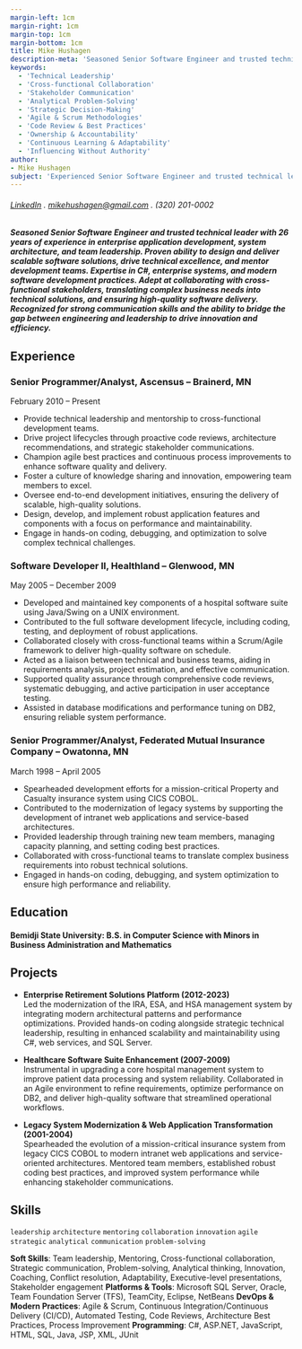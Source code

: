 ```yaml
---
margin-left: 1cm
margin-right: 1cm
margin-top: 1cm
margin-bottom: 1cm
title: Mike Hushagen
description-meta: 'Seasoned Senior Software Engineer and trusted technical leader with 26 years of experience in enterprise application development, system architecture, and team leadership. Proven ability to design and deliver scalable software solutions, drive technical excellence, and mentor development teams. Expertise in C#, enterprise systems, and modern software development practices. Adept at collaborating with cross-functional stakeholders, translating complex business needs into technical solutions, and ensuring high-quality software delivery. Recognized for strong communication skills and the ability to bridge the gap between engineering and leadership to drive innovation and efficiency.'
keywords:
  - 'Technical Leadership'
  - 'Cross-functional Collaboration'
  - 'Stakeholder Communication'
  - 'Analytical Problem-Solving'
  - 'Strategic Decision-Making'
  - 'Agile & Scrum Methodologies'
  - 'Code Review & Best Practices'
  - 'Ownership & Accountability'
  - 'Continuous Learning & Adaptability' 
  - 'Influencing Without Authority'
author:
- Mike Hushagen
subject: 'Experienced Senior Software Engineer and trusted technical leader with a proven track record in software development, team mentorship, and delivering scalable, high-quality solutions.'
---
```

###### [LinkedIn](https://www.linkedin.com/) . mikehushagen@gmail.com . (320) 201-0002

##### Seasoned Senior Software Engineer and trusted technical leader with 26 years of experience in enterprise application development, system architecture, and team leadership. Proven ability to design and deliver scalable software solutions, drive technical excellence, and mentor development teams. Expertise in C#, enterprise systems, and modern software development practices. Adept at collaborating with cross-functional stakeholders, translating complex business needs into technical solutions, and ensuring high-quality software delivery. Recognized for strong communication skills and the ability to bridge the gap between engineering and leadership to drive innovation and efficiency.

## Experience

### Senior Programmer/Analyst, Ascensus – Brainerd, MN  
February 2010 – Present  

- Provide technical leadership and mentorship to cross-functional development teams.  
- Drive project lifecycles through proactive code reviews, architecture recommendations, and strategic stakeholder communications.  
- Champion agile best practices and continuous process improvements to enhance software quality and delivery.  
- Foster a culture of knowledge sharing and innovation, empowering team members to excel.  
- Oversee end-to-end development initiatives, ensuring the delivery of scalable, high-quality solutions.  
- Design, develop, and implement robust application features and components with a focus on performance and maintainability.  
- Engage in hands-on coding, debugging, and optimization to solve complex technical challenges.

### Software Developer II, Healthland – Glenwood, MN  
May 2005 – December 2009  

- Developed and maintained key components of a hospital software suite using Java/Swing on a UNIX environment.  
- Contributed to the full software development lifecycle, including coding, testing, and deployment of robust applications.  
- Collaborated closely with cross-functional teams within a Scrum/Agile framework to deliver high-quality software on schedule.  
- Acted as a liaison between technical and business teams, aiding in requirements analysis, project estimation, and effective communication.  
- Supported quality assurance through comprehensive code reviews, systematic debugging, and active participation in user acceptance testing.  
- Assisted in database modifications and performance tuning on DB2, ensuring reliable system performance.

### Senior Programmer/Analyst, Federated Mutual Insurance Company – Owatonna, MN  
March 1998 – April 2005  

- Spearheaded development efforts for a mission-critical Property and Casualty insurance system using CICS COBOL.  
- Contributed to the modernization of legacy systems by supporting the development of intranet web applications and service-based architectures.  
- Provided leadership through training new team members, managing capacity planning, and setting coding best practices.  
- Collaborated with cross-functional teams to translate complex business requirements into robust technical solutions.  
- Engaged in hands-on coding, debugging, and system optimization to ensure high performance and reliability.

## Education

#### Bemidji State University: B.S. in Computer Science with Minors in Business Administration and Mathematics

## Projects

- **Enterprise Retirement Solutions Platform (2012-2023)**  
  Led the modernization of the IRA, ESA, and HSA management system by integrating modern architectural patterns and performance optimizations. Provided hands-on coding alongside strategic technical leadership, resulting in enhanced scalability and maintainability using C#, web services, and SQL Server.

- **Healthcare Software Suite Enhancement (2007-2009)**  
  Instrumental in upgrading a core hospital management system to improve patient data processing and system reliability. Collaborated in an Agile environment to refine requirements, optimize performance on DB2, and deliver high-quality software that streamlined operational workflows.

- **Legacy System Modernization & Web Application Transformation (2001-2004)**  
  Spearheaded the evolution of a mission-critical insurance system from legacy CICS COBOL to modern intranet web applications and service-oriented architectures. Mentored team members, established robust coding best practices, and improved system performance while enhancing stakeholder communications.


## Skills

```leadership```
```architecture```
```mentoring```
```collaboration```
```innovation```
```agile```
```strategic```
```analytical```
```communication```
```problem-solving```

**Soft Skills**: Team leadership, Mentoring, Cross-functional collaboration, Strategic communication, Problem-solving, Analytical thinking, Innovation, Coaching, Conflict resolution, Adaptability, Executive-level presentations, Stakeholder engagement
**Platforms & Tools**: Microsoft SQL Server, Oracle, Team Foundation Server (TFS), TeamCity, Eclipse, NetBeans
**DevOps & Modern Practices**: Agile & Scrum, Continuous Integration/Continuous Delivery (CI/CD), Automated Testing, Code Reviews, Architecture Best Practices, Process Improvement
**Programming**: C#, ASP.NET, JavaScript, HTML, SQL, Java, JSP, XML, JUnit